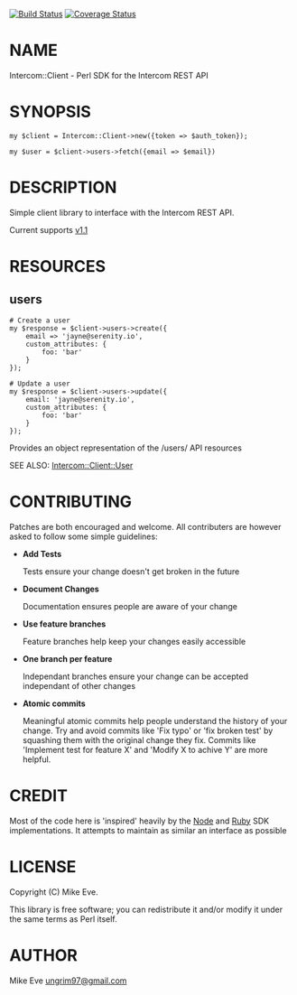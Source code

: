 [![Build Status](https://circleci.com/gh/ungrim97/intercom-perl.svg)](https://circleci.com/gh/ungrim97/intercom-perl) [![Coverage Status](http://codecov.io/github/ungrim97/intercom-perl/coverage.svg?branch=master)](https://codecov.io/github/ungrim97/intercom-perl?branch=master)
# NAME

Intercom::Client - Perl SDK for the Intercom REST API

# SYNOPSIS

    my $client = Intercom::Client->new({token => $auth_token});

    my $user = $client->users->fetch({email => $email})

# DESCRIPTION

Simple client library to interface with the Intercom REST API.

Current supports [v1.1](https://developers.intercom.com/intercom-api-reference/v1.1/reference)

# RESOURCES

## users

    # Create a user
    my $response = $client->users->create({
        email => 'jayne@serenity.io',
        custom_attributes: {
            foo: 'bar'
        }
    });

    # Update a user
    my $response = $client->users->update({
        email: 'jayne@serenity.io',
        custom_attributes: {
            foo: 'bar'
        }
    });

Provides an object representation of the /users/ API resources

SEE ALSO:
    [Intercom::Client::User](https://metacpan.org/pod/Intercom::Client::User)

# CONTRIBUTING

Patches are both encouraged and welcome. All contributers are however asked to follow some simple
guidelines:

- **Add Tests**

    Tests ensure your change doesn't get broken in the future

- **Document Changes**

    Documentation ensures people are aware of your change

- **Use feature branches**

    Feature branches help keep your changes easily accessible

- **One branch per feature**

    Independant branches ensure your change can be accepted independant of other changes

- **Atomic commits**

    Meaningful atomic commits help people understand the history of your change. Try and avoid commits like 'Fix typo' or 'fix broken test' by squashing them with the original change they fix. Commits like 'Implement test for feature X' and 'Modify X to achive Y' are more helpful.

# CREDIT

Most of the code here is 'inspired' heavily by the [Node](https://github.com/intercom/intercom-node)
and [Ruby](https://github.com/intercom/intercom-ruby) SDK implementations. It attempts to maintain
as similar an interface as possible

# LICENSE

Copyright (C) Mike Eve.

This library is free software; you can redistribute it and/or modify
it under the same terms as Perl itself.

# AUTHOR

Mike Eve <ungrim97@gmail.com>
